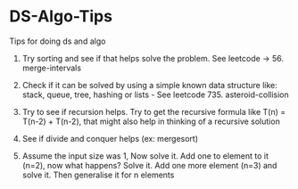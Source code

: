 # DS-Algo-Tips
Tips for doing ds and algo

1. Try sorting and see if that helps solve the problem. See leetcode -> 56. merge-intervals

2. Check if it can be solved by using a simple known data structure like: stack, queue, tree, hashing or lists - See leetcode 735. asteroid-collision

3. Try to see if recursion helps. Try to get the recursive formula like T(n) = T(n-2) + T(n-2), that might also help in thinking of a recursive solution

4. See if divide and conquer helps (ex: mergesort)

5. Assume the input size was 1, Now solve it. Add one to element to it (n=2), now what happens? Solve it. Add one more element (n=3) and solve it. Then generalise it for n elements
